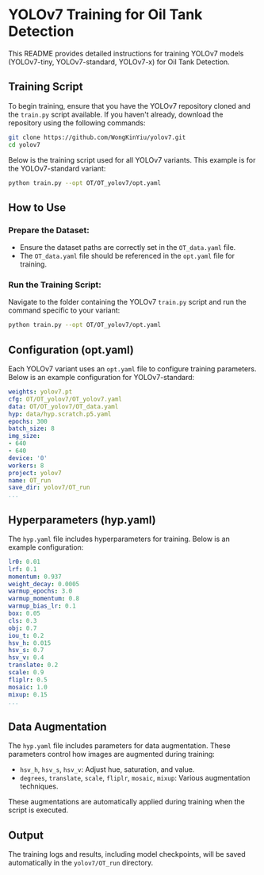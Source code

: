 # YOLOv7 Training for Oil Tank Detection

This README provides detailed instructions for training YOLOv7 models (YOLOv7-tiny, YOLOv7-standard, YOLOv7-x) for Oil Tank Detection.

## Training Script
To begin training, ensure that you have the YOLOv7 repository cloned and the `train.py` script available. If you haven't already, download the repository using the following commands:

```bash
git clone https://github.com/WongKinYiu/yolov7.git
cd yolov7
```

Below is the training script used for all YOLOv7 variants. This example is for the YOLOv7-standard variant:

```bash
python train.py --opt OT/OT_yolov7/opt.yaml
```

## How to Use

### Prepare the Dataset:
- Ensure the dataset paths are correctly set in the `OT_data.yaml` file.
- The `OT_data.yaml` file should be referenced in the `opt.yaml` file for training.

### Run the Training Script:
Navigate to the folder containing the YOLOv7 `train.py` script and run the command specific to your variant:

```bash
python train.py --opt OT/OT_yolov7/opt.yaml
```

## Configuration (opt.yaml)
Each YOLOv7 variant uses an `opt.yaml` file to configure training parameters. Below is an example configuration for YOLOv7-standard:

```yaml
weights: yolov7.pt
cfg: OT/OT_yolov7/OT_yolov7.yaml
data: OT/OT_yolov7/OT_data.yaml
hyp: data/hyp.scratch.p5.yaml
epochs: 300
batch_size: 8
img_size:
- 640
- 640
device: '0'
workers: 8
project: yolov7
name: OT_run
save_dir: yolov7/OT_run
...
```

## Hyperparameters (hyp.yaml)
The `hyp.yaml` file includes hyperparameters for training. Below is an example configuration:

```yaml
lr0: 0.01
lrf: 0.1
momentum: 0.937
weight_decay: 0.0005
warmup_epochs: 3.0
warmup_momentum: 0.8
warmup_bias_lr: 0.1
box: 0.05
cls: 0.3
obj: 0.7
iou_t: 0.2
hsv_h: 0.015
hsv_s: 0.7
hsv_v: 0.4
translate: 0.2
scale: 0.9
fliplr: 0.5
mosaic: 1.0
mixup: 0.15
...
```

## Data Augmentation
The `hyp.yaml` file includes parameters for data augmentation. These parameters control how images are augmented during training:

- `hsv_h`, `hsv_s`, `hsv_v`: Adjust hue, saturation, and value.
- `degrees`, `translate`, `scale`, `fliplr`, `mosaic`, `mixup`: Various augmentation techniques.

These augmentations are automatically applied during training when the script is executed.

## Output
The training logs and results, including model checkpoints, will be saved automatically in the `yolov7/OT_run` directory.
